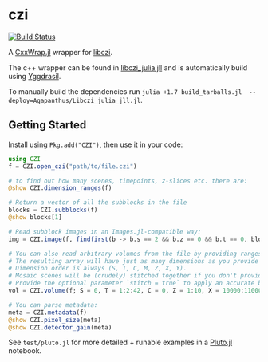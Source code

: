 # czi

[![Build Status](https://github.com/Agapanthus/czi.jl/actions/workflows/CI.yml/badge.svg?branch=main)](https://github.com/Agapanthus/czi.jl/actions/workflows/CI.yml?query=branch%3Amain)

A [CxxWrap.jl](https://github.com/JuliaInterop/CxxWrap.jl) wrapper for [libczi](https://github.com/ZEISS/libczi).

The c++ wrapper can be found in [libczi_julia.jll](https://github.com/Agapanthus/libczi_julia) and is automatically build using [Yggdrasil](https://github.com/JuliaPackaging/Yggdrasil).

To manually build the dependencies run `julia +1.7 build_tarballs.jl  --deploy=Agapanthus/Libczi_julia_jll.jl`.

## Getting Started

Install using `Pkg.add("CZI")`, then use it in your code:

```julia
using CZI
f = CZI.open_czi("path/to/file.czi")

# to find out how many scenes, timepoints, z-slices etc. there are:
@show CZI.dimension_ranges(f)

# Return a vector of all the subblocks in the file
blocks = CZI.subblocks(f)
@show blocks[1]

# Read subblock images in an Images.jl-compatible way:
img = CZI.image(f, findfirst(b -> b.s == 2 && b.z == 0 && b.t == 0, blocks))

# You can also read arbitrary volumes from the file by providing ranges.
# The resulting array will have just as many dimensions as you provide ranges.
# Dimension order is always (S, T, C, M, Z, X, Y).
# Mosaic scenes will be (crudely) stitched together if you don't provide M and X or Y span multiple tiles.
# Provide the optional parameter `stitch = true` to apply an accurate but slow stitching algorithm.
vol = CZI.volume(f; S = 0, T = 1:2:42, C = 0, Z = 1:10, X = 10000:11000, Y = 1:1000)

# You can parse metadata:
meta = CZI.metadata(f)
@show CZI.pixel_size(meta)
@show CZI.detector_gain(meta)
```

See `test/pluto.jl` for more detailed + runable examples in a [Pluto.jl](https://plutojl.org/) notebook.
